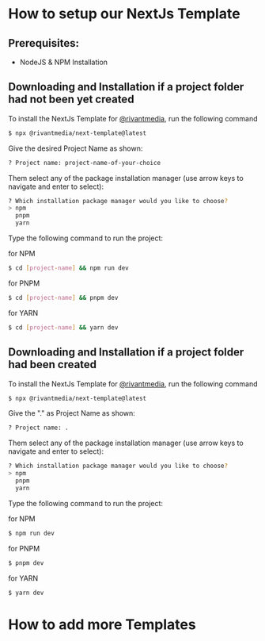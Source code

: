 # How to setup our NextJs Template

## Prerequisites:

-   NodeJS & NPM Installation

## Downloading and Installation if a project folder had not been yet created

To install the NextJs Template for [@rivantmedia](https://github.com/rivantmedia), run the following command

```bash
$ npx @rivantmedia/next-template@latest
```

Give the desired Project Name as shown:

```bash
? Project name: project-name-of-your-choice
```

Them select any of the package installation manager (use arrow keys to navigate and enter to select):

```bash
? Which installation package manager would you like to choose?
> npm
  pnpm
  yarn
```

Type the following command to run the project:

for NPM

```bash
$ cd [project-name] && npm run dev
```

for PNPM

```bash
$ cd [project-name] && pnpm dev
```

for YARN

```bash
$ cd [project-name] && yarn dev
```

## Downloading and Installation if a project folder had been created

To install the NextJs Template for [@rivantmedia](https://github.com/rivantmedia), run the following command

```bash
$ npx @rivantmedia/next-template@latest
```

Give the "." as Project Name as shown:

```bash
? Project name: .
```

Them select any of the package installation manager (use arrow keys to navigate and enter to select):

```bash
? Which installation package manager would you like to choose?
> npm
  pnpm
  yarn
```

Type the following command to run the project:

for NPM

```bash
$ npm run dev
```

for PNPM

```bash
$ pnpm dev
```

for YARN

```bash
$ yarn dev
```

# How to add more Templates

